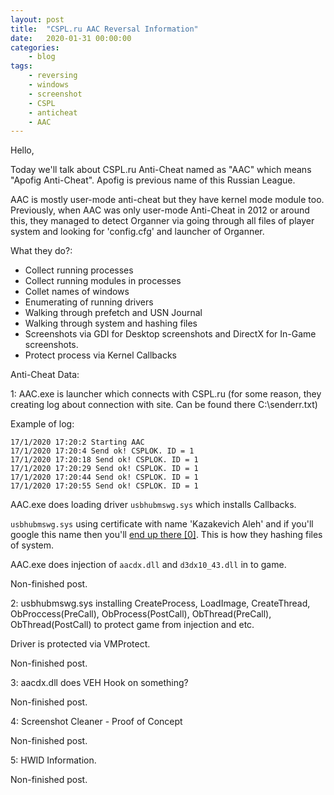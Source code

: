 ```yaml
---
layout: post
title:	"CSPL.ru AAC Reversal Information"
date:	2020-01-31 00:00:00
categories:
    - blog
tags:
    - reversing
    - windows
    - screenshot
    - CSPL
    - anticheat
    - AAC
---
```


Hello,

Today we'll talk about CSPL.ru Anti-Cheat named as "AAC" which means "Apofig Anti-Cheat". Apofig is previous name of this Russian League.

AAC is mostly user-mode anti-cheat but they have kernel mode module too.
Previously, when AAC was only user-mode Anti-Cheat in 2012 or around this, they managed to detect Organner via going through all files of player system and looking for 'config.cfg' and launcher of Organner.

What they do?:
* Collect running processes
* Collect running modules in processes
* Collet names of windows
* Enumerating of running drivers
* Walking through prefetch and USN Journal
* Walking through system and hashing files
* Screenshots via GDI for Desktop screenshots and DirectX for In-Game screenshots.
* Protect process via Kernel Callbacks

Anti-Cheat Data:

1: AAC.exe is launcher which connects with CSPL.ru (for some reason, they creating log about connection with site. Can be found there C:\senderr.txt)

Example of log:

~~~
17/1/2020 17:20:2 Starting AAC
17/1/2020 17:20:4 Send ok! CSPLOK. ID = 1
17/1/2020 17:20:18 Send ok! CSPLOK. ID = 1
17/1/2020 17:20:29 Send ok! CSPLOK. ID = 1
17/1/2020 17:20:44 Send ok! CSPLOK. ID = 1
17/1/2020 17:20:55 Send ok! CSPLOK. ID = 1
~~~

AAC.exe does loading driver `usbhubmswg.sys` which installs Callbacks.

`usbhubmswg.sys` using certificate with name 'Kazakevich Aleh' and if you'll google this name then you'll [end up there \[0\]][0]. This is how they hashing files of system.

AAC.exe does injection of `aacdx.dll` and `d3dx10_43.dll` in to game.

Non-finished post.

2: usbhubmswg.sys installing CreateProcess, LoadImage, CreateThread, ObProccess(PreCall), ObProcess(PostCall), ObThread(PreCall), ObThread(PostCall) to protect game from injection and etc.

Driver is protected via VMProtect.

Non-finished post.

3: aacdx.dll does VEH Hook on something?

Non-finished post.

4: Screenshot Cleaner - Proof of Concept

Non-finished post.

5: HWID Information.

Non-finished post.

[0]: http://www.cyberforum.ru/beta-testing/thread1207634.html

